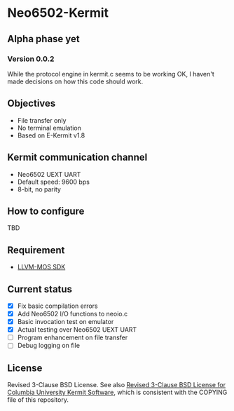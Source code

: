 # Neo6502-Kermit

## Alpha phase yet

### Version 0.0.2

While the protocol engine in kermit.c seems to be working OK,
I haven't made decisions on how this code should work.

## Objectives

* File transfer only
* No terminal emulation
* Based on E-Kermit v1.8

## Kermit communication channel

* Neo6502 UEXT UART
* Default speed: 9600 bps
* 8-bit, no parity

## How to configure

TBD

## Requirement

* [LLVM-MOS SDK](https://github.com/llvm-mos/llvm-mos-sdk/)

## Current status

* [x] Fix basic compilation errors
* [x] Add Neo6502 I/O functions to neoio.c
* [x] Basic invocation test on emulator
* [x] Actual testing over Neo6502 UEXT UART
* [ ] Program enhancement on file transfer
* [ ] Debug logging on file

## License

Revised 3-Clause BSD License. See also [Revised 3-Clause BSD License for Columbia University Kermit Software](https://kermitproject.org/cu-bsd-license.html), which is consistent with the COPYING file of this repository.


